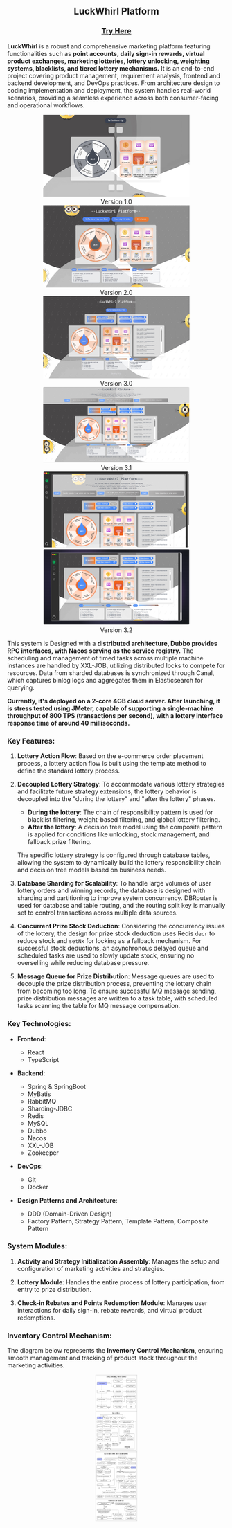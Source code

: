## <div align="center">LuckWhirl Platform</div>

### <div align="center">[Try Here](http://aihub.linst-yyds.top/)</div>

**LuckWhirl** is a robust and comprehensive marketing platform featuring functionalities such as **point accounts, daily sign-in rewards, virtual product exchanges, marketing lotteries, lottery unlocking, weighting systems, blacklists, and tiered lottery mechanisms.** It is an end-to-end project covering product management, requirement analysis, frontend and backend development, and DevOps practices. From architecture design to coding implementation and deployment, the system handles real-world scenarios, providing a seamless experience across both consumer-facing and operational workflows.


<div align="center"><img src="docs/readme/v1.jpg" style="zoom: 33%;" /></div>
<div align="center">Version 1.0</div>

<div align="center"><img src="docs/readme/v2.jpg" style="zoom: 33%;" /></div>
<div align="center">Version 2.0</div>

<div align="center"><img src="docs/readme/v3.jpg" style="zoom: 33%;" /></div>
<div align="center">Version 3.0</div>

<div align="center"><img src="docs/readme/v4.png" style="zoom: 33%;" /></div>
<div align="center">Version 3.1</div>

<div align="center"><img src="docs/readme/p1.png" style="zoom: 33%;" /></div>
<div align="center"><img src="docs/readme/p3.png" style="zoom: 33%;" /></div>
<div align="center">Version 3.2</div>


This system is Designed with a **distributed architecture, Dubbo provides RPC interfaces, with Nacos serving as the service registry.** The scheduling and management of timed tasks across multiple machine instances are handled by XXL-JOB, utilizing distributed locks to compete for resources. Data from sharded databases is synchronized through Canal, which captures binlog logs and aggregates them in Elasticsearch for querying.

**Currently, it's deployed on a 2-core 4GB cloud server. After launching, it is stress tested using JMeter, capable of supporting a single-machine throughput of 800 TPS (transactions per second), with a lottery interface response time of around 40 milliseconds.**


### Key Features:

1. **Lottery Action Flow**: Based on the e-commerce order placement process, a lottery action flow is built using the template method to define the standard lottery process.

2. **Decoupled Lottery Strategy**: To accommodate various lottery strategies and facilitate future strategy extensions, the lottery behavior is decoupled into the "during the lottery" and "after the lottery" phases.

   - **During the lottery**: The chain of responsibility pattern is used for blacklist filtering, weight-based filtering, and global lottery filtering.
   - **After the lottery**: A decision tree model using the composite pattern is applied for conditions like unlocking, stock management, and fallback prize filtering.

   The specific lottery strategy is configured through database tables, allowing the system to dynamically build the lottery responsibility chain and decision tree models based on business needs.

3. **Database Sharding for Scalability**: To handle large volumes of user lottery orders and winning records, the database is designed with sharding and partitioning to improve system concurrency. DBRouter is used for database and table routing, and the routing split key is manually set to control transactions across multiple data sources.

4. **Concurrent Prize Stock Deduction**: Considering the concurrency issues of the lottery, the design for prize stock deduction uses Redis `decr` to reduce stock and `setNx` for locking as a fallback mechanism. For successful stock deductions, an asynchronous delayed queue and scheduled tasks are used to slowly update stock, ensuring no overselling while reducing database pressure.

5. **Message Queue for Prize Distribution**: Message queues are used to decouple the prize distribution process, preventing the lottery chain from becoming too long. To ensure successful MQ message sending, prize distribution messages are written to a task table, with scheduled tasks scanning the table for MQ message compensation.


### Key Technologies:

- **Frontend**:
   - React
   - TypeScript

- **Backend**:
   - Spring & SpringBoot
   - MyBatis
   - RabbitMQ
   - Sharding-JDBC
   - Redis
   - MySQL
   - Dubbo
   - Nacos
   - XXL-JOB
   - Zookeeper

- **DevOps**:
   - Git
   - Docker

- **Design Patterns and Architecture**:
   - DDD (Domain-Driven Design)
   - Factory Pattern, Strategy Pattern, Template Pattern, Composite Pattern


### System Modules:

1. **Activity and Strategy Initialization Assembly**: Manages the setup and configuration of marketing activities and strategies.

2. **Lottery Module**: Handles the entire process of lottery participation, from entry to prize distribution.

3. **Check-in Rebates and Points Redemption Module**: Manages user interactions for daily sign-in, rebate rewards, and virtual product redemptions.


### Inventory Control Mechanism:

The diagram below represents the **Inventory Control Mechanism**, ensuring smooth management and tracking of product stock throughout the marketing activities.

<div align="center"><img src="docs/readme/luckWhirl workflow.png" style="zoom: 33%;" /></div>
